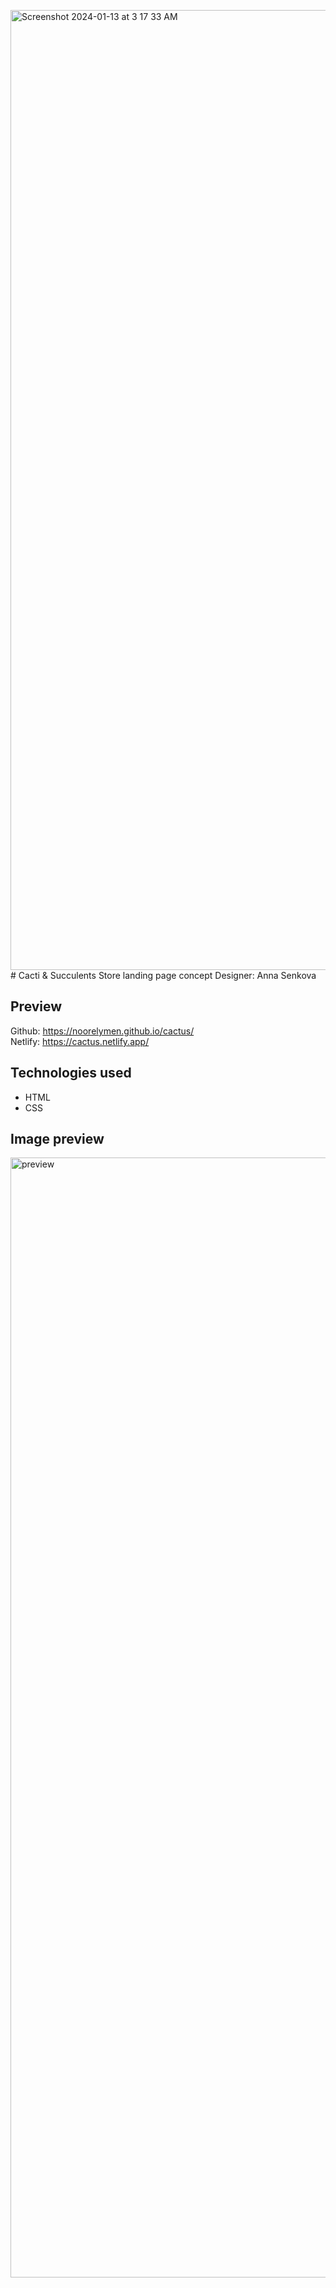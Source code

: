 <img width="1536" alt="Screenshot 2024-01-13 at 3 17 33 AM" src="https://github.com/noorelymen/cactus/assets/59196382/39dc0d26-79c4-4d0c-b293-f947412455cd"># Cacti & Succulents Store landing page concept
Designer: Anna Senkova

## Preview

Github: https://noorelymen.github.io/cactus/
<br/>
Netlify: https://cactus.netlify.app/

## Technologies used
<ul>
  <li>HTML</li>
  <li>CSS</li>
</ul>

## Image preview

<img width="1792" alt="preview" src="">





